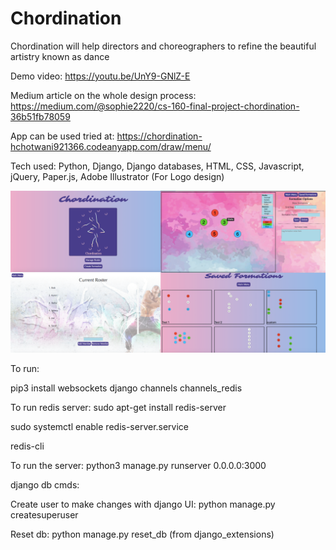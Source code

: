 # Chordination
Chordination will help directors and choreographers to refine the beautiful artistry known as dance


Demo video: https://youtu.be/UnY9-GNlZ-E

Medium article on the whole design process: https://medium.com/@sophie2220/cs-160-final-project-chordination-36b51fb78059

App can be used tried at: https://chordination-hchotwani921366.codeanyapp.com/draw/menu/

Tech used: Python, Django, Django databases, HTML, CSS, Javascript, jQuery, Paper.js, Adobe Illustrator (For Logo design)

![](final-project%20image.png)

To run: 

pip3 install websockets django channels channels_redis

To run redis server: 
sudo apt-get install redis-server

sudo systemctl enable redis-server.service

redis-cli

To run the server: 
python3 manage.py runserver 0.0.0.0:3000

django db cmds:

Create user to make changes with django UI: python manage.py createsuperuser

Reset db: python manage.py reset_db (from django_extensions)

